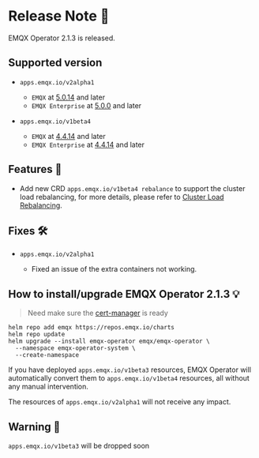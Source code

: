 # Release Note 🍻

EMQX Operator 2.1.3 is released.

## Supported version

- `apps.emqx.io/v2alpha1`

  - `EMQX` at [5.0.14](https://www.emqx.com/en/changelogs/broker/5.0.14) and later
  - `EMQX Enterprise` at [5.0.0](https://www.emqx.com/en/changelogs/enterprise/5.0.0) and later

- `apps.emqx.io/v1beta4`

  - `EMQX` at [4.4.14](https://www.emqx.com/en/changelogs/broker/4.4.14) and later
  - `EMQX Enterprise` at [4.4.14](https://www.emqx.com/en/changelogs/enterprise/4.4.14) and later

## Features  🌈

- Add new CRD `apps.emqx.io/v1beta4 rebalance` to support the cluster load rebalancing, for more details, please refer to [Cluster Load Rebalancing](https://docs.emqx.com/en/emqx-operator/latest/tasks/configure-emqx-rebalance.html).

## Fixes 🛠

- `apps.emqx.io/v2alpha1`

  - Fixed an issue of the extra containers not working.

## How to install/upgrade EMQX Operator 2.1.3 💡

> Need make sure the [cert-manager](https://cert-manager.io) is ready

```
helm repo add emqx https://repos.emqx.io/charts
helm repo update
helm upgrade --install emqx-operator emqx/emqx-operator \
  --namespace emqx-operator-system \
  --create-namespace
```

If you have deployed `apps.emqx.io/v1beta3` resources, EMQX Operator will automatically convert them to `apps.emqx.io/v1beta4` resources, all without any manual intervention.

The resources of `apps.emqx.io/v2alpha1` will not receive any impact.

## Warning 🚨

`apps.emqx.io/v1beta3` will be dropped soon
